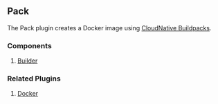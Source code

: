 ## Pack

The Pack plugin creates a Docker image using [CloudNative Buildpacks](https://buildpacks.io/).

### Components

1. [Builder](/waypoint/integrations/hashicorp/pack/latest/components/builder)

### Related Plugins

1. [Docker](/waypoint/integrations/hashicorp/docker)
